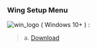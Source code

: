 ### Wing Setup Menu
![win_logo](https://o.remove.bg/downloads/901cafc8-5bd6-4f29-8fcc-05485396288c/1497553295-102_84846__1_-removebg-preview.png)
( Windows 10+ ) :
> a. [Download]()

